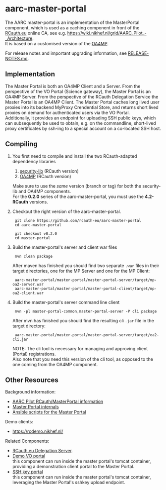 # aarc-master-portal

The AARC master-portal is an implementation of the MasterPortal component, which
is used as a caching component in front of the [RCauth.eu](https://rcauth.eu/)
online CA, see e.g. https://wiki.nikhef.nl/grid/AARC_Pilot_-_Architecture.  
It is based on a customised version of the
[OA4MP](https://github.com/rcauth-eu/OA4MP).

For release notes and important upgrading information,
see [RELEASE-NOTES.md](RELEASE-NOTES.md).

## Implementation

The Master Portal is both an OA4MP Client and a Server. From the perspective of
the VO Portal (Science gateway), the Master Portal is an OA4MP Server.
From the perspective of the RCauth Delegation Service the Master Portal is an
OA4MP Client. The Master Portal caches long lived user proxies into its backend
MyProxy Crendential Store, and returns short lived proxies on demand for
authenticated users via the VO Portal.  
Additionally, it provides an endpoint for uploading SSH public keys, which can
subsequently be used to obtain, e.g. on the commandline, short-lived proxy
certificates by ssh-ing to a special account on a co-located SSH host.

## Compiling

1. You first need to compile and install the two RCauth-adapted dependency
   libraries 
    1. [security-lib](https://github.com/rcauth-eu/security-lib) (RCauth version)
    2. [OA4MP](https://github.com/rcauth-eu/OA4MP) (RCauth version)
   
   Make sure to use the *same* version (branch or tag) for both the
   security-lib and OA4MP components.  
   For the **0.2.0** series of the aarc-master-portal, you must use the
   **4.2-RCauth** versions.
   
2. Checkout the right version of the aarc-master-portal.

        git clone https://github.com/rcauth-eu/aarc-master-portal
        cd aarc-master-portal

        git checkout v0.2.0
        cd master-portal

3. Build the master-portal's server and client war files

        mvn clean package

   After maven has finished you should find two separate `.war` files in their
   target directories, one for the MP Server and one for the MP Client:

        aarc-master-portal/master-portal/master-portal-server/target/mp-oa2-server.war
        aarc-master-portal/master-portal/master-portal-client/target/mp-oa2-client.war
    
4. Build the master-portal's server command line client

        mvn -pl master-portal-common,master-portal-server -P cli package

   After mvn has finished you should find the resulting cli `.jar` file
   in the target directory:
   
        aarc-master-portal/master-portal/master-portal-server/target/oa2-cli.jar
   
   NOTE: The cli tool is necessary for managing and approving client (Portal)
   registrations.  
   Also note that you need this version of the cli tool, as opposed to the one
   coming from the OA4MP component.  

## Other Resources

Background information:
* [AARC Pilot RCauth/MasterPortal information](https://wiki.nikhef.nl/grid/AARC_Pilot)
* [Master Portal internals](https://wiki.nikhef.nl/grid/Master_Portal_Internals)
* [Ansible scripts for the Master Portal](https://github.com/rcauth-eu/aarc-ansible-master-portal)

Demo clients:
* https://rcdemo.nikhef.nl/

Related Components:
* [RCauth.eu Delegation Server](https://github.com/rcauth-eu/aarc-delegation-server).
* [Demo VO portal](https://github.com/rcauth-eu/aarc-vo-portal)  
  this component can run inside the master portal's tomcat container,
  providing a demonstration client portal to the Master Portal.
* [SSH key portal](https://github.com/rcauth-eu/aarc-ssh-portal)  
  this component can run inside the master portal's tomcat container,
  leveraging the Master Portal's sshkey upload endpoint.
